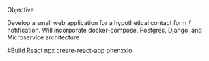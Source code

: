 Objective

Develop a small web application for a hypothetical contact form / notification. Will incorporate docker-compose, Postgres, Django, and Microservice architecture

#Build React
npx create-react-app phenxxio

